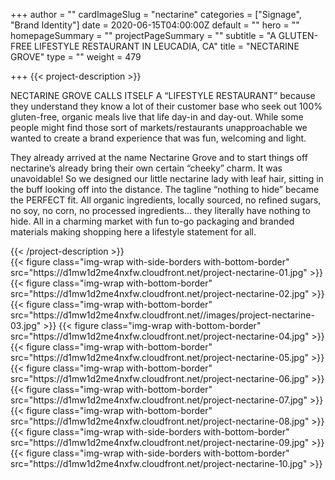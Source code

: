 +++
author = ""
cardImageSlug = "nectarine"
categories = ["Signage", "Brand Identity"]
date = 2020-06-15T04:00:00Z
default = ""
hero = ""
homepageSummary = ""
projectPageSummary = ""
subtitle = "A GLUTEN-FREE LIFESTYLE RESTAURANT IN LEUCADIA, CA"
title = "NECTARINE GROVE"
type = ""
weight = 479

+++
{{< project-description >}}
<p>NECTARINE GROVE CALLS ITSELF A “LIFESTYLE RESTAURANT” because they understand they know a lot of their customer base who seek out 100% gluten-free, organic meals live that life day-in and day-out. While some people might find those sort of markets/restaurants unapproachable we wanted to create a brand experience that was fun, welcoming and light.</p>
<p>They already arrived at the name Nectarine Grove and to start things off nectarine’s already bring their own certain “cheeky” charm. It was unavoidable! So we designed our little nectarine lady with leaf hair, sitting in the buff looking off into the distance. The tagline “nothing to hide” became the PERFECT fit. All organic ingredients, locally sourced, no refined sugars, no soy, no corn, no processed ingredients… they literally have nothing to hide. All in a charming market with fun to-go packaging and branded materials making shopping here a lifestyle statement for all.</p>
{{< /project-description >}}

<div class="project-item">
{{< figure class="img-wrap with-side-borders with-bottom-border" src="https://d1mw1d2me4nxfw.cloudfront.net/project-nectarine-01.jpg" >}}
{{< figure class="img-wrap with-bottom-border" src="https://d1mw1d2me4nxfw.cloudfront.net/project-nectarine-02.jpg" >}}
{{< figure class="img-wrap with-bottom-border" src="https://d1mw1d2me4nxfw.cloudfront.net//images/project-nectarine-03.jpg" >}}
{{< figure class="img-wrap with-bottom-border" src="https://d1mw1d2me4nxfw.cloudfront.net/project-nectarine-04.jpg" >}}
{{< figure class="img-wrap with-bottom-border" src="https://d1mw1d2me4nxfw.cloudfront.net/project-nectarine-05.jpg" >}}
{{< figure class="img-wrap with-bottom-border" src="https://d1mw1d2me4nxfw.cloudfront.net/project-nectarine-06.jpg" >}}
{{< figure class="img-wrap with-bottom-border" src="https://d1mw1d2me4nxfw.cloudfront.net/project-nectarine-07.jpg" >}}
{{< figure class="img-wrap with-bottom-border" src="https://d1mw1d2me4nxfw.cloudfront.net/project-nectarine-08.jpg" >}}
{{< figure class="img-wrap with-side-borders with-bottom-border" src="https://d1mw1d2me4nxfw.cloudfront.net/project-nectarine-09.jpg" >}}
{{< figure class="img-wrap with-side-borders with-bottom-border" src="https://d1mw1d2me4nxfw.cloudfront.net/project-nectarine-10.jpg" >}}
</div>